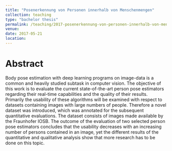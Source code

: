 ```yaml
---
title: "Posenerkennung von Personen innerhalb von Menschenmengen"
collection: teaching
type: "bachelor thesis"
permalink: /teaching/2017-posenerkennung-von-personen-innerhalb-von-menschenmengen
venue: 
date: 2017-05-21
location: 
---
```


Abstract
======

Body pose estimation with deep learning programs on image-data is a common and heavily studied subtask in computer vision. The objective of this work is to evaluate the current state-of-the-art person pose estimators regarding their real-time capabilities and the quality of their results. Primarily the usability of these algorithms will be examined with respect to datasets containing images with large numbers of people. Therefore a novel dataset was introduced, which was annotated for the subsequent quantitative evaluations. The dataset consists of images made available by the Fraunhofer IOSB. The outcome of the evaluation of two selected person pose estimators concludes that the usability decreases with an increasing number of persons contained in an image, yet the different results of the quantitative and qualitative analysis show that more research has to be done on this topic.
